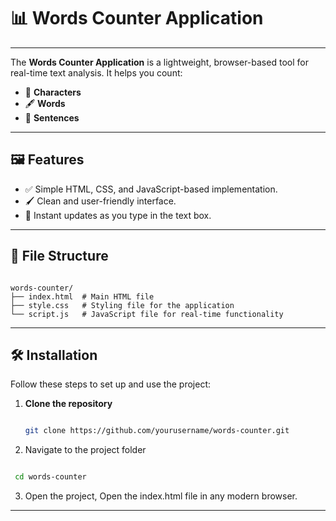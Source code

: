 # 📊 Words Counter Application  

---

The **Words Counter Application** is a lightweight, browser-based tool for real-time text analysis. It helps you count:  

- 📝 **Characters**  
- 🖋️ **Words**  
- 📖 **Sentences**  

---

## 🖼️ Features  

- ✅ Simple HTML, CSS, and JavaScript-based implementation.  
- 🖌️ Clean and user-friendly interface.  
- 🚀 Instant updates as you type in the text box.  

---

## 📂 File Structure  

```plaintext

words-counter/  
├── index.html  # Main HTML file  
├── style.css   # Styling file for the application  
└── script.js   # JavaScript file for real-time functionality

```

---

## 🛠️ Installation  

Follow these steps to set up and use the project:  

1. **Clone the repository**  

   ```bash  

   git clone https://github.com/yourusername/words-counter.git  

   ```
2. Navigate to the project folder

```bash

 cd words-counter  

```

3. Open the project, Open the index.html file in any modern browser.

---
